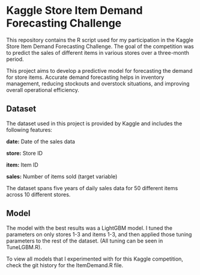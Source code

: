 # Kaggle Store Item Demand Forecasting Challenge
This repository contains the R script used for my participation in the Kaggle Store Item Demand Forecasting Challenge. The goal of the competition was to predict the sales of different items in various stores over a three-month period.

This project aims to develop a predictive model for forecasting the demand for store items. Accurate demand forecasting helps in inventory management, reducing stockouts and overstock situations, and improving overall operational efficiency.

## Dataset
The dataset used in this project is provided by Kaggle and includes the following features:

**date:** Date of the sales data

**store:** Store ID

**item:** Item ID

**sales:** Number of items sold (target variable)

The dataset spans five years of daily sales data for 50 different items across 10 different stores.

## Model
The model with the best results was a LightGBM model. I tuned the parameters on only stores 1-3 and items 1-3, and then applied those tuning parameters to the rest of the dataset. (All tuning can be seen in TuneLGBM.R). 

To view all models that I experimented with for this Kaggle competition, check the git history for the ItemDemand.R file.
